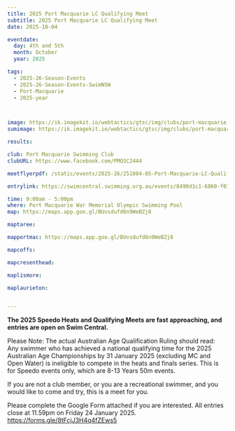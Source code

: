 ```yaml
---
title: 2025 Port Macquarie LC Qualifying Meet
subtitle: 2025 Port Macquarie LC Qualifying Meet
date: 2025-10-04

eventdate:
  day: 4th and 5th
  month: October
  year: 2025

tags:
  - 2025-26-Season-Events
  - 2025-26-Season-Events-SwimNSW
  - Port-Macquarie
  - 2025-year



image: https://ik.imagekit.io/webtactics/gtsc/img/clubs/port-macquarie-swimming-club-600x400.jpg
sumimage: https://ik.imagekit.io/webtactics/gtsc/img/clubs/port-macquarie-swimming-club-400x600.jpg

results: 

club: Port Macquarie Swimming Club
clubURL: https://www.facebook.com/PMQSC2444

meetflyerpdf: /static/events/2025-26/251004-05-Port-Macquarie-LC-Qualifying-Meet-flyer.pdf

entrylink: https://swimcentral.swimming.org.au/events/8490d1c1-6860-f011-bec2-7c1e5289e092/detail

time: 9:00am - 5:00pm
where: Port Macquarie War Memorial Olympic Swimming Pool
map: https://maps.app.goo.gl/BUvsdufd6n9WeBZj8

maptaree: 

mapportmac: https://maps.app.goo.gl/BUvsdufd6n9WeBZj8

mapcoffs:

mapcresenthead:

maplismore: 

maplaurieton: 


---
```



<strong>The 2025 Speedo Heats and Qualifying Meets are fast approaching, and entries are open on Swim Central.</strong>

Please Note: The actual Australian Age Qualification Ruling should read: Any swimmer who has achieved a national qualifying time for the 2025 Australian Age Championships by 31 January 2025 (excluding MC and Open Water) is ineligible to compete in the heats and finals series. This is for Speedo events only, which are 8-13 Years 50m events.

If you are not a club member, or you are a recreational swimmer, and you would like to come and try, this is a meet for you. 

Please complete the Google Form attached if you are interested.
All entries close at 11.59pm on Friday 24 January 2025.
<a href="https://forms.gle/8tFcjJ3H4q4fZEws5" title="2025 Speedo Sprints South &amp; Qualifying Meet">https://forms.gle/8tFcjJ3H4q4fZEws5</a>
